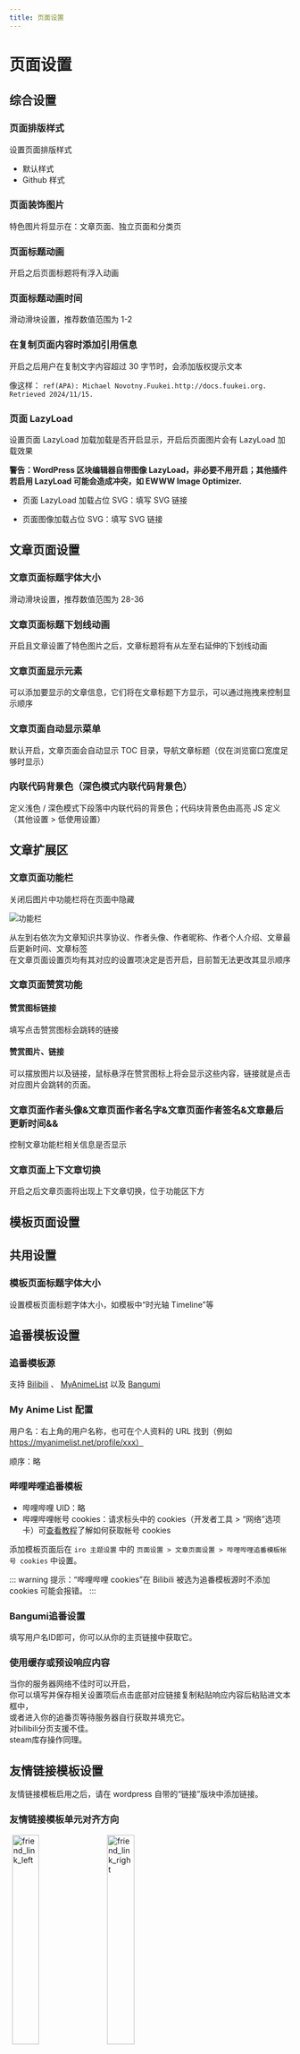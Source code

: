 ```yaml
---
title: 页面设置
---
```


# 页面设置 <Badge type="tip" text="v3.0" />

## 综合设置


### 页面排版样式

设置页面排版样式

- 默认样式
- Github 样式

### 页面装饰图片

特色图片将显示在：文章页面、独立页面和分类页

### 页面标题动画

开启之后页面标题将有浮入动画

### 页面标题动画时间

滑动滑块设置，推荐数值范围为 1-2

### 在复制页面内容时添加引用信息

开启之后用户在复制文字内容超过 30 字节时，会添加版权提示文本

像这样：
`ref(APA): Michael Novotny.Fuukei.http://docs.fuukei.org. Retrieved 2024/11/15.`

### 页面 LazyLoad

设置页面 LazyLoad 加载加载是否开启显示，开启后页面图片会有 LazyLoad 加载效果

**警告：WordPress 区块编辑器自带图像 LazyLoad，非必要不用开启；其他插件若启用 LazyLoad 可能会造成冲突，如 EWWW Image Optimizer.**

- 页面 LazyLoad 加载占位 SVG：填写 SVG 链接

- 页面图像加载占位 SVG：填写 SVG 链接

## 文章页面设置

### 文章页面标题字体大小

滑动滑块设置，推荐数值范围为 28-36

### 文章页面标题下划线动画

开启且文章设置了特色图片之后，文章标题将有从左至右延伸的下划线动画

### 文章页面显示元素

可以添加要显示的文章信息，它们将在文章标题下方显示，可以通过拖拽来控制显示顺序

### 文章页面自动显示菜单

默认开启，文章页面会自动显示 TOC 目录，导航文章标题（仅在浏览窗口宽度足够时显示）

### 内联代码背景色（深色模式内联代码背景色）

定义浅色 / 深色模式下段落中内联代码的背景色；代码块背景色由高亮 JS 定义（其他设置 > 低使用设置）

## 文章扩展区 

### 文章页面功能栏

关闭后图片中功能栏将在页面中隐藏

![功能栏](/pages/docs_aera_discribtion.png)

从左到右依次为文章知识共享协议、作者头像、作者昵称、作者个人介绍、文章最后更新时间、文章标签  
在文章页面设置页均有其对应的设置项决定是否开启，目前暂无法更改其显示顺序

### 文章页面赞赏功能

#### 赞赏图标链接

填写点击赞赏图标会跳转的链接

#### 赞赏图片、链接

可以摆放图片以及链接，鼠标悬浮在赞赏图标上将会显示这些内容，链接就是点击对应图片会跳转的页面。

### 文章页面作者头像&文章页面作者名字&文章页面作者签名&文章最后更新时间&&

控制文章功能栏相关信息是否显示


### 文章页面上下文章切换

开启之后文章页面将出现上下文章切换，位于功能区下方

## 模板页面设置

## 共用设置

### 模板页面标题字体大小

设置模板页面标题字体大小，如模板中“时光轴 Timeline”等

## 追番模板设置

### 追番模板源

支持 [Bilibili](https://bilibili.com/) 、 [MyAnimeList](https://myanimelist.net/) 以及 [Bangumi](https://bangumi.tv/)

### My Anime List 配置

用户名：右上角的用户名称，也可在个人资料的 URL 找到（例如 https://myanimelist.net/profile/xxx）

顺序：略

### 哔哩哔哩追番模板

- 哔哩哔哩 UID：略
- 哔哩哔哩帐号 cookies：请求标头中的 cookies（开发者工具 > “网络”选项卡）可[查看教程](https://blog.ukenn.top/sakura5/#toc-head-3)了解如何获取帐号 cookies

添加模板页面后在 `iro 主题设置` 中的 `页面设置 > 文章页面设置 > 哔哩哔哩追番模板帐号 cookies` 中设置。

::: warning
提示：“哔哩哔哩 cookies”在 Bilibili 被选为追番模板源时不添加 cookies 可能会报错。
:::

### Bangumi追番设置

填写用户名ID即可，你可以从你的主页链接中获取它。

### 使用缓存或预设响应内容

当你的服务器网络不佳时可以开启，  
你可以填写并保存相关设置项后点击底部对应链接复制粘贴响应内容后粘贴进文本框中，  
或者进入你的追番页等待服务器自行获取并填充它。  
对bilibili分页支援不佳。  
steam库存操作同理。  

## 友情链接模板设置

友情链接模板启用之后，请在 wordpress 自带的“链接”版块中添加链接。

### 友情链接模板单元对齐方向


<div style="display:block">
  <img src="https://s.nmxc.ltd/sakurairo_vision/@3.0/options/friend_link_left.webp" alt="friend_link_left" style="margin:0px 1%;display:inline-block;width:31%">
  <img src="https://s.nmxc.ltd/sakurairo_vision/@3.0/options/friend_link_right.webp" alt="friend_link_right" style="margin:0px 1%;display:inline-block;width:31%">
  <img src="https://s.nmxc.ltd/sakurairo_vision/@3.0/options/friend_link_center.webp" alt="friend_link_center" style="margin:0px 1%;display:inline-block;width:31%">
</div>


### 友情链接申请表格  

开启后将在友情链接页的标题旁显示申请表呼出按钮。  
![功能栏](/pages/form.png)

### 友情链接列表排序模式
- Name：按名称排序。
- Rating：按标注星级排序。
- Updated：按链接更新时间顺序排序。
- Rand：每次生成时随机排序，若存在页面缓存插件则每次重新生成缓存时随机排序；可将模板页面列入缓存排除列表以获得每次加载随机排序。

### 升序或降序

控制排序为升序 / 降序。  

::: warning
提示：“友情链接模板”在后台左侧“链接”添加友情链接。
:::

### Steam库模版

相关使用说明、帮助请参考 [Steam库模版使用说明](/Sakurairo/Steam/)。  

## 评论相关设置

### 评论区分页与嵌套说明

本主题支持评论区分页与嵌套功能，请前往 `WordPress 后台 -> 设置 -> 讨论` 中自行设置分页相关规则与最大支持嵌套层级

### 页面评论区域显示

展开 / 收缩

### 自定义评论区占位内容

就是评论框中默认显示的文字，访客没有填内容时会固定显示在里面，有文字后会移动到左上角。  

### 自定义评论提交按钮文本

就是评论提交按钮上的字。  

### 页面评论区域右下背景图片

评论框背景图

## 评论区域功能

### 评论区表情

可以决定评论区允许使用哪些表情图片

### 自定义表情包名称

自定义表情包名称

### 自定义表情包路径

将自定义表情包上传到服务器后点击下方蓝色“这里”超链接可以更新自定义表情包列表

>目录如何写？  
>wordpress 6.6.2 windows+apache+php8.2环境  
`../.././uploads/2024/10`
这个例子将读取服务器的`wp-content\uploads\2024\10`文件夹，  
并将其中的'jpg', 'jpeg', 'png', 'gif', 'svg', 'avif', 'webp'文件添加为表情包，  
`../`表示往上翻文件，`./`表示在这边往下翻文件，`/`表示在当前文件夹往下翻指定文件夹，  
请以`wp-content\themes\Sakurairo`为起点开始编写翻文件夹的方法。

>wordpress6.6.2 linux+nginx+php8.2环境
程序默认起始目录是`/wp-contents/uploads/`，  
设置`/2024/10`即可读取`wp-content\uploads\2024\10`，
具体编辑方法相同


> [!IMPORTANT]  
> 请根据自己的详细情况酌情调整目录设置。  
> 路径设置只有在点击保存后才会生效。  

### 自定义表情包代理地址

填写表情图片的 CDN 地址。如果留空，则不会启用 CDN 代理功能。  
这个功能会替换表情包图片指向的前一部分链接，请确保相关图片在替换为相关链接后可以被正常访问。

用法与图片cdn类似。

### 页面评论区域 UA 信息

显示用户的浏览器，操作系统信息（桌面端显示图标 + 信息；手机端仅显示图标）

### 页面评论区域位置信息

开启后，将在评论中添加用户的IP地理位置信息。

![image](https://github.com/mirai-mamori/Sakurairo/assets/79365334/83882fae-a076-4d32-bebd-4f99c2eb1643)

 * 对于直辖市，地理位置的显示可能有所不同，如显示为：`	中国 上海 上海`
 * 对于中国大陆区域外的地址，可能无法做到完全的汉化，有可能会显示为：`香港 Central and Western District Central`、`	美国 华盛顿州 Seattle`
 * 显示`Reserved Address`，表示获取到的用户地址是一个私有地址。如果启用了反向代理，你需要进行额外的操作才能获取到用户的真实IP地址，请查阅其他资料以获得支持。
 * 显示`Empty Address`，表示用户提交评论时，WordPress未能获取到用户地址。IP地址记录由WordPress自动记录，这一问题并非主题造成，请查阅其他资料以获得支持。
 * 显示`Unknown`，表示IP地理位置信息解析失败。有可能是网络异常、IP地址解析接口异常或者解析请求超出API接口速率造成的，请查阅WordPress的Debug日志获取更多信息。

### 管理页面显示位置信息

开启后将在后台的评论管理页面中显示评论者的IP地理位置信息。

![image](https://github.com/mirai-mamori/Sakurairo/assets/79365334/e0b1538e-96a6-4192-a891-b5720f971140)

### 位置信息持久化

将评论者的IP地理位置信息存储到数据库中。

* 开启后，会将用户的IP地理位置信息作为评论的元数据永久存储在数据库中，数据插入会在首次解析完成后进行。再次解析时将直接从数据库获取，而不是通过API接口进行解析，相对来说，会使得页面加载速度得到提高。
* 如果关闭位置信息持久化，新评论的IP地理位置将不再存储到数据库，而是实时通过API接口解析，可能会造成页面加载速度缓慢，尤其是在存在大量评论的情况下。
* 关闭位置信息持久化，并不会清除已存储的IP地理位置信息。在删除评论时，该条评论的IP地理位置信息也会被一起删除。

### 地理位置解析接口

#### IP-API
主题采用IP-API进行解析IP地理位置，  
由[ip-api.com](https://ip-api.com/)提供，可免费使用于非商业用途。API接口速率限制为45次/分钟，如果出现了`Unknown`，可等待片刻再次刷新页面重新请求IP地理位置解析，推荐启用`位置信息持久化`功能，以减少请求的数量，加快响应速度。主题已经配置了速率限制，不必担心超出速率限制导致IP被限制。

对于大部分区域，可获得相对准确的IP地理位置信息，并可根据WordPress的语言设置，返回相应语言的IP地理位置信息。[查看支持的语言](https://ip-api.com/docs/api:json)

### 私人评论功能

开启之后将允许用户设置自己的评论对其他人不可见，仅博客主可见

### 页面评论区域机器人验证

开启后评论需要勾选“我不是机器人”

### QQ 头像链接加密

- 重定向
- 后端获取头像数据
- 后端解析头像接口

### 页面评论区域上传图片接口

支持图床列表：
- Imgur
- SM. MS
- Chevereto（可自建）
- Lsky Pro（可自建）

### Imgur Client ID
### SM. MS Token
### Chevereto Key
### Lsky Pro v1 Token
以上详见图床平台支持信息。

### 评论图片代理

已弃用。

## 评论邮件通知设置

### 用户邮件回复通知

WordPress 默认会使用邮件通知用户评论收到回复，开启之后允许用户设置自己的评论收到回复时是否使用邮件通知

### 管理员邮件回复通知

开启之后当管理员评论收到回复时使用邮件通知
